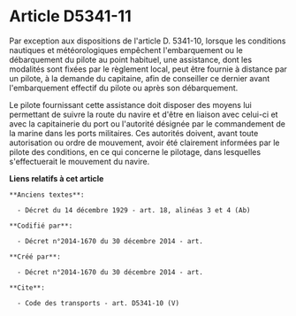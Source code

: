 # Article D5341-11

Par exception aux dispositions de l'article D. 5341-10, lorsque les conditions nautiques et météorologiques empêchent
l'embarquement ou le débarquement du pilote au point habituel, une assistance, dont les modalités sont fixées par le
règlement local, peut être fournie à distance par un pilote, à la demande du capitaine, afin de conseiller ce dernier avant
l'embarquement effectif du pilote ou après son débarquement. 

Le pilote fournissant cette assistance doit disposer des moyens lui permettant de suivre la route du navire et d'être en
liaison avec celui-ci et avec la capitainerie du port ou l'autorité désignée par le commandement de la marine dans les ports
militaires. Ces autorités doivent, avant toute autorisation ou ordre de mouvement, avoir été clairement informées par le
pilote des conditions, en ce qui concerne le pilotage, dans lesquelles s'effectuerait le mouvement du navire.

**Liens relatifs à cet article**

	**Anciens textes**:

	  - Décret du 14 décembre 1929 - art. 18, alinéas 3 et 4 (Ab)

	**Codifié par**:

	  - Décret n°2014-1670 du 30 décembre 2014 - art.

	**Créé par**:

	  - Décret n°2014-1670 du 30 décembre 2014 - art.

	**Cite**:

	  - Code des transports - art. D5341-10 (V)
